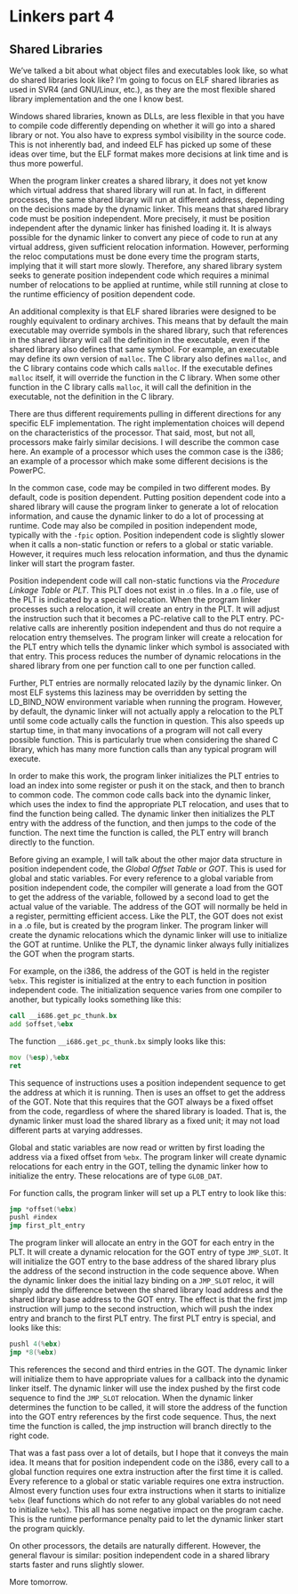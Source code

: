 # Linkers part 4

## Shared Libraries

We’ve talked a bit about what object files and executables look like, so what
do shared libraries look like? I’m going to focus on ELF shared libraries as
used in SVR4 (and GNU/Linux, etc.), as they are the most flexible shared
library implementation and the one I know best.

Windows shared libraries, known as DLLs, are less flexible in that you have to
compile code differently depending on whether it will go into a shared library
or not. You also have to express symbol visibility in the source code. This is
not inherently bad, and indeed ELF has picked up some of these ideas over time,
but the ELF format makes more decisions at link time and is thus more powerful.

When the program linker creates a shared library, it does not yet know which
virtual address that shared library will run at. In fact, in different
processes, the same shared library will run at different address, depending on
the decisions made by the dynamic linker. This means that shared library code
must be position independent. More precisely, it must be position independent
after the dynamic linker has finished loading it. It is always possible for the
dynamic linker to convert any piece of code to run at any virtual address,
given sufficient relocation information. However, performing the reloc
computations must be done every time the program starts, implying that it will
start more slowly. Therefore, any shared library system seeks to generate
position independent code which requires a minimal number of relocations to be
applied at runtime, while still running at close to the runtime efficiency of
position dependent code.

An additional complexity is that ELF shared libraries were designed to be
roughly equivalent to ordinary archives. This means that by default the main
executable may override symbols in the shared library, such that references in
the shared library will call the definition in the executable, even if the
shared library also defines that same symbol. For example, an executable may
define its own version of `malloc`. The C library also defines `malloc`, and
the C library contains code which calls `malloc`. If the executable defines
`malloc` itself, it will override the function in the C library. When some
other function in the C library calls `malloc`, it will call the definition in
the executable, not the definition in the C library.

There are thus different requirements pulling in different directions for any
specific ELF implementation. The right implementation choices will depend on
the characteristics of the processor. That said, most, but not all, processors
make fairly similar decisions. I will describe the common case here. An example
of a processor which uses the common case is the i386; an example of a
processor which make some different decisions is the PowerPC.

In the common case, code may be compiled in two different modes. By default,
code is position dependent. Putting position dependent code into a shared
library will cause the program linker to generate a lot of relocation
information, and cause the dynamic linker to do a lot of processing at
runtime. Code may also be compiled in position independent mode, typically
with the `-fpic` option. Position independent code is slightly slower when it
calls a non-static function or refers to a global or static variable. However,
it requires much less relocation information, and thus the dynamic linker will
start the program faster.

Position independent code will call non-static functions via the *Procedure
Linkage Table* or *PLT*. This PLT does not exist in .o files. In a .o file, use
of the PLT is indicated by a special relocation. When the program linker
processes such a relocation, it will create an entry in the PLT. It will
adjust the instruction such that it becomes a PC-relative call to the PLT
entry. PC-relative calls are inherently position independent and thus do not
require a relocation entry themselves. The program linker will create a
relocation for the PLT entry which tells the dynamic linker which symbol is
associated with that entry. This process reduces the number of dynamic
relocations in the shared library from one per function call to one per
function called.

Further, PLT entries are normally relocated lazily by the dynamic linker. On
most ELF systems this laziness may be overridden by setting the LD_BIND_NOW
environment variable when running the program. However, by default, the dynamic
linker will not actually apply a relocation to the PLT until some code actually
calls the function in question. This also speeds up startup time, in that many
invocations of a program will not call every possible function. This is
particularly true when considering the shared C library, which has many more
function calls than any typical program will execute.

In order to make this work, the program linker initializes the PLT entries to
load an index into some register or push it on the stack, and then to branch to
common code. The common code calls back into the dynamic linker, which uses the
index to find the appropriate PLT relocation, and uses that to find the
function being called. The dynamic linker then initializes the PLT entry with
the address of the function, and then jumps to the code of the function. The
next time the function is called, the PLT entry will branch directly to the
function.

Before giving an example, I will talk about the other major data structure in
position independent code, the *Global Offset Table* or *GOT*. This is used for
global and static variables. For every reference to a global variable from
position independent code, the compiler will generate a load from the GOT to
get the address of the variable, followed by a second load to get the actual
value of the variable. The address of the GOT will normally be held in a
register, permitting efficient access. Like the PLT, the GOT does not exist in
a .o file, but is created by the program linker. The program linker will create
the dynamic relocations which the dynamic linker will use to initialize the GOT
at runtime. Unlike the PLT, the dynamic linker always fully initializes the GOT
when the program starts.

For example, on the i386, the address of the GOT is held in the register
`%ebx`. This register is initialized at the entry to each function in position
independent code. The initialization sequence varies from one compiler to
another, but typically looks something like this:

```asm
call __i686.get_pc_thunk.bx
add $offset,%ebx
```

The function `__i686.get_pc_thunk.bx` simply looks like this:

```asm
mov (%esp),%ebx
ret
```

This sequence of instructions uses a position independent sequence to get the
address at which it is running. Then is uses an offset to get the address of
the GOT. Note that this requires that the GOT always be a fixed offset from the
code, regardless of where the shared library is loaded. That is, the dynamic
linker must load the shared library as a fixed unit; it may not load different
parts at varying addresses.

Global and static variables are now read or written by first loading the
address via a fixed offset from `%ebx`. The program linker will create dynamic
relocations for each entry in the GOT, telling the dynamic linker how to
initialize the entry. These relocations are of type `GLOB_DAT`.

For function calls, the program linker will set up a PLT entry to look like
this:

```asm
jmp *offset(%ebx)
pushl #index
jmp first_plt_entry
```

The program linker will allocate an entry in the GOT for each entry in the
PLT. It will create a dynamic relocation for the GOT entry of type `JMP_SLOT`.
It will initialize the GOT entry to the base address of the shared library plus
the address of the second instruction in the code sequence above. When the
dynamic linker does the initial lazy binding on a `JMP_SLOT` reloc, it will
simply add the difference between the shared library load address and the
shared library base address to the GOT entry. The effect is that the first jmp
instruction will jump to the second instruction, which will push the index
entry and branch to the first PLT entry. The first PLT entry is special, and
looks like this:

```asm
pushl 4(%ebx)
jmp *8(%ebx)
```

This references the second and third entries in the GOT. The dynamic linker
will initialize them to have appropriate values for a callback into the dynamic
linker itself. The dynamic linker will use the index pushed by the first code
sequence to find the `JMP_SLOT` relocation. When the dynamic linker determines
the function to be called, it will store the address of the function into the
GOT entry references by the first code sequence. Thus, the next time the
function is called, the jmp instruction will branch directly to the right code.

That was a fast pass over a lot of details, but I hope that it conveys the
main idea. It means that for position independent code on the i386, every call
to a global function requires one extra instruction after the first time it is
called. Every reference to a global or static variable requires one extra
instruction. Almost every function uses four extra instructions when it starts
to initialize `%ebx` (leaf functions which do not refer to any global variables
do not need to initialize `%ebx`). This all has some negative impact on the
program cache. This is the runtime performance penalty paid to let the dynamic
linker start the program quickly.

On other processors, the details are naturally different. However, the general
flavour is similar: position independent code in a shared library starts faster
and runs slightly slower.

More tomorrow.

